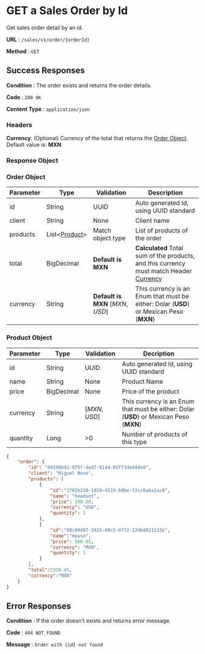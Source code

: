 # GET a Sales Order by Id

Get sales order detail by an id.

**URL** : `/sales/v1/order/{orderId}`

**Method** : `GET`

## Success Responses

**Condition** : The order exists and returns the order details.

**Code** : `200 OK`

**Content Type** : `application/json` 
### Headers


**Currency**: (Optional) Currency of the total that returns the [Order Object](#order-object). Default value is: **MXN**

### Response Object

### **Order Object**
|Parameter|Type|Validation|Description|
|---|---|---|---|
|id|String| UUID |Auto generated Id, using UUID standard|
|client|String|None|Client name|
|products|List\<[Product](#product-object)>| Match object type| List of products of the order|
|total|BigDecimal|**Default is MXN**|**Calculated** Total sum of the products, and this currency must match Header [Currency](#headers) |
|currency|String|**Default is MXN** [*MXN*, *USD*]|This currency is an Enum that must be either: Dolar (**USD**) or Mexican Peso (**MXN**)

### **Product Object**
|Parameter|Type|Validation|Decription|
|---|---|---|---|
|id|String| UUID |Auto generated Id, using UUID standard|
|name|String|None|Product Name|
|price|BigDecimal|None|Price of the product|
|currency|String|[*MXN*, *USD*]|This currency is an Enum that must be either: Dolar (**USD**) or Mexican Peso (**MXN**)|
|quantity|Long|>0|Number of products of this type|

```json
{
    "order": {
        "id": "09198b42-975f-4ed7-8144-65ff3ded44e0",
        "client": "Miguel Nuno",
        "products": [
            {
                "id":"3702b220-1d29-457d-b0be-f2cc6a6a2ac8",
                "name": "headset",
                "price": 100.00,
                "currency": "USD",
                "quantity": 1
            },
            {
                "id":"98c04d07-5425-48c5-87f2-12d6d921115b",
                "name":"mouse",
                "price": 560.05,
                "currency": "MXN",
                "quantity": 1
            }
        ],
        "total":2328.45,
        "currency":"MXN"
    }  
}
```

## Error Responses


**Condition** : If the order doesn't exists and returns error message.

**Code** : `404 NOT_FOUND`

**Message** : `Order with {id} not found`
